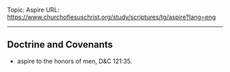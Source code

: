 Topic: Aspire
URL: https://www.churchofjesuschrist.org/study/scriptures/tg/aspire?lang=eng

---

## Doctrine and Covenants

- aspire to the honors of men, D&C 121:35.

